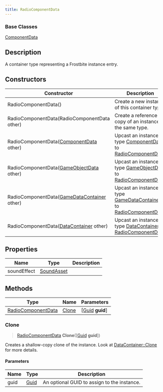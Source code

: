 ```yaml
---
title: RadioComponentData
---
```

### Base Classes

[ComponentData](ComponentData)

## Description

A container type representing a Frostbite instance entry.

## Constructors

| Constructor                                                                   | Description                                                                                                                 |
| ----------------------------------------------------------------------------- | --------------------------------------------------------------------------------------------------------------------------- |
| RadioComponentData()                                                          | Create a new instance of this container type.                                                                               |
| RadioComponentData(RadioComponentData other)                                  | Create a reference copy of an instance of the same type.                                                                    |
| RadioComponentData([ComponentData](ComponentData) other)                      | Upcast an instance of type [ComponentData](ComponentData) to [RadioComponentData](RadioComponentData).                      |
| RadioComponentData([GameObjectData](GameObjectData) other)                    | Upcast an instance of type [GameObjectData](GameObjectData) to [RadioComponentData](RadioComponentData).                    |
| RadioComponentData([GameDataContainer](GameDataContainer) other)              | Upcast an instance of type [GameDataContainer](GameDataContainer) to [RadioComponentData](RadioComponentData).              |
| RadioComponentData([DataContainer](/vext/ref/shared/class/datacontainer) other) | Upcast an instance of type [DataContainer](/vext/ref/shared/class/datacontainer) to [RadioComponentData](RadioComponentData). |

## Properties

| Name        | Type                     | Description |
| ----------- | ------------------------ | ----------- |
| soundEffect | [SoundAsset](SoundAsset) |             |

## Methods

| Type                                     | Name            | Parameters                                     |
| ---------------------------------------- | --------------- | ---------------------------------------------- |
| [RadioComponentData](RadioComponentData) | [Clone](#clone) | \[[Guid](/vext/ref/shared/class/guid) **guid**\] |

### Clone

> [RadioComponentData](RadioComponentData) **Clone**(\[[Guid](/vext/ref/shared/class/guid) **guid**\])

Creates a shallow-copy clone of the instance. Look at [DataContainer::Clone](/vext/ref/shared/class/datacontainer#clone) for more details.

#### Parameters

| Name | Type         | Description                                 |
| ---- | ------------ | ------------------------------------------- |
| guid | [Guid](Guid) | An optional GUID to assign to the instance. |

